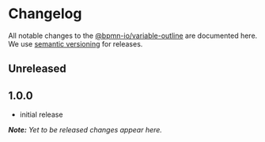 # Changelog

All notable changes to the [@bpmn-io/variable-outline](https://github.com/bpmn-io/variable-outline) are documented here. We use [semantic versioning](http://semver.org/) for releases.

## Unreleased

## 1.0.0

* initial release

___Note:__ Yet to be released changes appear here._

